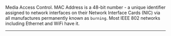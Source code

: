 Media Access Control.
MAC Address is a 48-bit number - a unique identifier assigned to network interfaces on their Network Interface Cards  (NIC) via all manufactures permanently known as `burning`. Most IEEE 802 networks including Ethernet and WiFi have it. 

---
